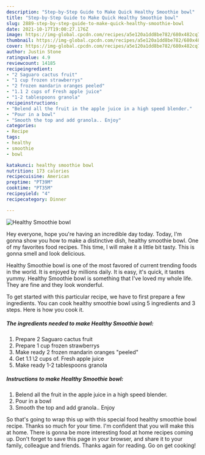 ```yaml
---
description: "Step-by-Step Guide to Make Quick Healthy Smoothie bowl"
title: "Step-by-Step Guide to Make Quick Healthy Smoothie bowl"
slug: 2889-step-by-step-guide-to-make-quick-healthy-smoothie-bowl
date: 2021-10-17T19:00:27.176Z
image: https://img-global.cpcdn.com/recipes/a5e120a1dd8be782/680x482cq70/healthy-smoothie-bowl-recipe-main-photo.jpg
thumbnail: https://img-global.cpcdn.com/recipes/a5e120a1dd8be782/680x482cq70/healthy-smoothie-bowl-recipe-main-photo.jpg
cover: https://img-global.cpcdn.com/recipes/a5e120a1dd8be782/680x482cq70/healthy-smoothie-bowl-recipe-main-photo.jpg
author: Justin Stone
ratingvalue: 4.9
reviewcount: 14185
recipeingredient:
- "2 Saguaro cactus fruit"
- "1 cup frozen strawberrys"
- "2 frozen mandarin oranges peeled"
- "1.1 2 cups of Fresh apple juice"
- "1-2 tablespoons granola"
recipeinstructions:
- "Belend all the fruit in the apple juice in a high speed blender."
- "Pour in a bowl"
- "Smooth the top and add granola.. Enjoy"
categories:
- Recipe
tags:
- healthy
- smoothie
- bowl

katakunci: healthy smoothie bowl 
nutrition: 173 calories
recipecuisine: American
preptime: "PT39M"
cooktime: "PT35M"
recipeyield: "4"
recipecategory: Dinner

---
```



![Healthy Smoothie bowl](https://img-global.cpcdn.com/recipes/a5e120a1dd8be782/680x482cq70/healthy-smoothie-bowl-recipe-main-photo.jpg)

Hey everyone, hope you're having an incredible day today. Today, I'm gonna show you how to make a distinctive dish, healthy smoothie bowl. One of my favorites food recipes. This time, I will make it a little bit tasty. This is gonna smell and look delicious.

Healthy Smoothie bowl is one of the most favored of current trending foods in the world. It is enjoyed by millions daily. It is easy, it's quick, it tastes yummy. Healthy Smoothie bowl is something that I've loved my whole life. They are fine and they look wonderful.




To get started with this particular recipe, we have to first prepare a few ingredients. You can cook healthy smoothie bowl using 5 ingredients and 3 steps. Here is how you cook it.

<!--inarticleads1-->

##### The ingredients needed to make Healthy Smoothie bowl:

1. Prepare 2 Saguaro cactus fruit
1. Prepare 1 cup frozen strawberrys
1. Make ready 2 frozen mandarin oranges &#34;peeled&#34;
1. Get 1.1 \2 cups of. Fresh apple juice
1. Make ready 1-2 tablespoons granola




<!--inarticleads2-->

##### Instructions to make Healthy Smoothie bowl:

1. Belend all the fruit in the apple juice in a high speed blender.
1. Pour in a bowl
1. Smooth the top and add granola.. Enjoy




So that's going to wrap this up with this special food healthy smoothie bowl recipe. Thanks so much for your time. I'm confident that you will make this at home. There is gonna be more interesting food at home recipes coming up. Don't forget to save this page in your browser, and share it to your family, colleague and friends. Thanks again for reading. Go on get cooking!
